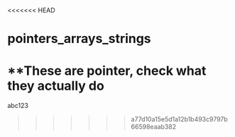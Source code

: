 <<<<<<< HEAD
# pointers_arrays_strings
**These are pointer, check what they actually do
=======
abc123
>>>>>>> a77d10a15e5d1a12b1b493c9797b66598eaab382
